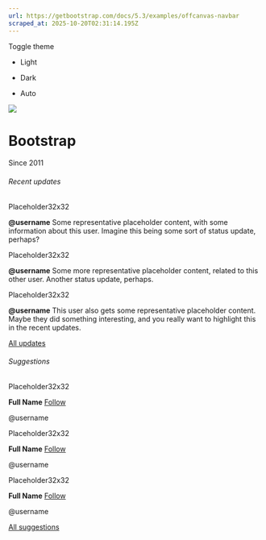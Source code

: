 ```yaml
---
url: https://getbootstrap.com/docs/5.3/examples/offcanvas-navbar
scraped_at: 2025-10-20T02:31:14.195Z
---
```


Toggle theme

- Light

- Dark

- Auto


![](https://getbootstrap.com/docs/5.3/assets/brand/bootstrap-logo-white.svg)

# Bootstrap

Since 2011

###### Recent updates

Placeholder32x32

**@username**
Some representative placeholder content, with some information about this user. Imagine this being some sort of status update, perhaps?

Placeholder32x32

**@username**
Some more representative placeholder content, related to this other user. Another status update, perhaps.

Placeholder32x32

**@username**
This user also gets some representative placeholder content. Maybe they did something interesting, and you really want to highlight this in the recent updates.

[All updates](https://getbootstrap.com/docs/5.3/examples/offcanvas-navbar/#)

###### Suggestions

Placeholder32x32

**Full Name** [Follow](https://getbootstrap.com/docs/5.3/examples/offcanvas-navbar/#)

@username

Placeholder32x32

**Full Name** [Follow](https://getbootstrap.com/docs/5.3/examples/offcanvas-navbar/#)

@username

Placeholder32x32

**Full Name** [Follow](https://getbootstrap.com/docs/5.3/examples/offcanvas-navbar/#)

@username

[All suggestions](https://getbootstrap.com/docs/5.3/examples/offcanvas-navbar/#)